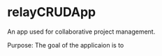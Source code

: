# relayCRUDApp
An app used for collaborative project management.

Purpose:
The goal of the applicaion is to 
